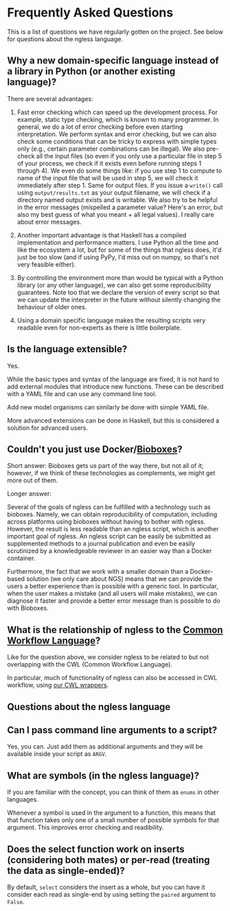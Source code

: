 # Frequently Asked Questions

This is a list of questions we have regularly gotten on the project. See below
for questions about the ngless language.

## Why a new domain-specific language instead of a library in Python (or another existing language)?

There are several advantages:

1. Fast error checking which can speed up the development process. For example,
   static type checking, which is known to many programmer. In general, we do a
   lot of error checking before even starting interpretation. We perform syntax
   and error checking, but we can also check some conditions that can be tricky
   to express with simple types only (e.g., certain parameter combinations can
   be illegal). We also pre-check all the input files (so even if you only use
   a particular file in step 5 of your process, we check if it exists even
   before running steps 1 through 4). We even do some things like: if you use
   step 1 to compute to name of the input file that will be used in step 5, we
   will check it immediately after step 1. Same for output files. If you issue
   a `write()` call using `output/results.txt` as your output filename, we will
   check if a directory named output exists and is writable. We also try to be
   helpful in the error messages (mispelled a parameter value? Here's an error,
   but also my best guess of what you meant + all legal values). I really care
   about error messages.

2. Another important advantage is that Haskell has a compiled implementation
   and performance matters. I use Python all the time and like the ecosystem a
   lot, but for some of the things that ngless does, it'd just be too slow (and
   if using PyPy, I'd miss out on numpy, so that's not very feasible either).

3. By controlling the environment more than would be typical with a Python
   library (or any other language), we can also get some reproducibility
   guarantees. Note too that we declare the version of every script so that we
   can update the interpreter in the future without silently changing the
   behaviour of older ones.

4. Using a domain specific language makes the resulting scripts very readable
   even for non-experts as there is little boilerplate.

## Is the language extensible?

Yes.

While the basic types and syntax of the language are fixed, it is not hard to
add external modules that introduce new functions. These can be described with
a YAML file and can use any command line tool.

Add new model organisms can similarly be done with simple YAML file.

More advanced extensions can be done in Haskell, but this is considered a
solution for advanced users.



## Couldn't you just use Docker/[Bioboxes](http://bioboxes.org/)?

Short answer: Bioboxes gets us part of the way there, but not all of it;
however, if we think of these technologies as complements, we might get more
out of them.

Longer answer:

Several of the goals of ngless can be fulfilled with a technology such as
bioboxes. Namely, we can obtain reproducibility of computation, including
across platforms using bioboxes without having to bother with ngless. However,
the result is less readable than an ngless script, which is another important
goal of ngless. An ngless script can be easily be submitted as supplemented
methods to a journal publication and even be easily scrutinized by a
knowledgeable reviewer in an easier way than a Docker container.

Furthermore, the fact that we work with a smaller domain than a Docker-based
solution (we only care about NGS) means that we can provide the users a better
experience than is possible with a generic tool. In particular, when the user
makes a mistake (and all users will make mistakes), we can diagnose it faster
and provide a better error message than is possible to do with Bioboxes.

## What is the relationship of ngless to the [Common Workflow Language](http://common-workflow-language.github.io/)?

Like for the question above, we consider ngless to be related to but not
overlapping with the CWL (Common Workflow Language).

In particular, much of functionality of ngless can also be accessed in CWL
workflow, using [our CWL
wrappers](https://github.com/luispedro/ngless/tree/master/scripts).

## Questions about the ngless language

## Can I pass command line arguments to a script?

Yes, you can. Just add them as additional arguments and they will be available
inside your script as `ARGV`.

## What are symbols (in the ngless language)?

If you are familiar with the concept, you can think of them as `enums` in other
languages.

Whenever a symbol is used in the argument to a function, this means that that
function takes only one of a small number of possible symbols for that
argument. This improves error checking and readibility.

## Does the select function work on inserts (considering both mates) or per-read (treating the data as single-ended)?

By default, `select` considers the insert as a whole, but you can have it
consider each read as single-end by using setting the `paired` argument to
`False`.

